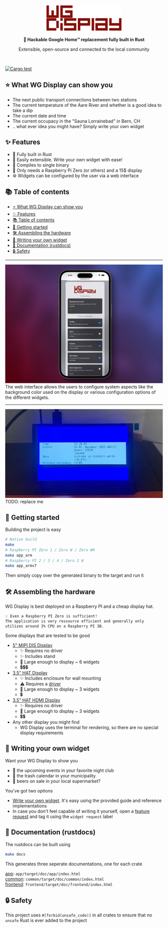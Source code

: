 <div align="center">
    <br>
    <img src="docs/images/logo.png" style="height: 80px">
    <br>
    <br>
    <strong>
        🦀 Hackable Google Home™ replacement fully built in Rust
    </strong>
    <p>Extensible, open-source and connected to the local community</p>
    <br/>
</div>

[![Cargo test](https://github.com/eliabieri/wg_display/actions/workflows/cargo_test.yml/badge.svg)](https://github.com/eliabieri/wg_display/actions/workflows/cargo_test.yml)

## ⭐️ What WG Display can show you

- The next public transport connections between two stations
- The current temperature of the Aare River and whether is a good idea to take a dip
- The current date and time
- The current occupacy in the "Sauna Lorrainebad" in Bern, CH
- .. what ever idea you might have? Simply write your own widget

## ✨ Features

- 🦀 Fully built in Rust
- 🔧 Easily extensible. Write your own widget with ease!
- 🚀 Compiles to single binary
- 🤑 Only needs a Raspberry Pi Zero (or others) and a 15$ display
- ⚙️ Widgets can be configured by the user via a web interface

## 📚 Table of contents

- [⭐️ What WG Display can show you](#️-what-wg-display-can-show-you)
- [✨ Features](#-features)
- [📚 Table of contents](#-table-of-contents)
- [🚀 Getting started](#-getting-started)
- [🛠️ Assembling the hardware](#️-assembling-the-hardware)
- [👏 Writing your own widget](#-writing-your-own-widget)
- [📖 Documentation (rustdocs)](#-documentation-rustdocs)
- [🔒 Safety](#-safety)

---

![Configuration dashboard](docs/images/dashboard.jpeg)
The web interface allows the users to configure system aspects like the background color used on the display or various configuration options of the different widgets.

---

![WG Display image front](docs/images/wg_display.jpg)
TODO: replace me

## 🚀 Getting started

Building the project is easy

```bash
# Native build
make
# Raspberry PI Zero 1 / Zero W / Zero WH
make app_arm
# Raspberry PI 2 / 3 / 4 / Zero 2 W
make app_armv7
```

Then simply copy over the generated binary to the target and run it

## 🛠️ Assembling the hardware

WG Display is best deployed on a Raspberry PI and a cheap display hat.

```
💡 Even a Raspberry PI Zero is sufficient! 
The application is very ressource efficient and generally only utilizes around 3% CPU on a Raspberry PI 3B.
```

Some displays that are tested to be good

- [5" MIPI DIS Display](https://t.ly/fWl3)
  - ✨ Requires no driver
  - ✨ Includes stand
  - 📐 Large enough to display ~ 6 widgets
  - 💲💲💲
- [3.5" HAT Display](https://t.ly/DfWJ)
  - ✨ Includes enclosure for wall mounting
  - ⚠️ Requires a [driver](https://github.com/goodtft/LCD-show/blob/master/MHS35-show)
  - 📐 Large enough to display ~ 3 widgets
  - 💲
- [3.5" HAT HDMI Display](https://t.ly/l2Rd)
  - ✨ Requires no driver
  - 📐 Large enough to display ~ 3 widgets
  - 💲💲
- Any other display you might find
  - WG Display uses the terminal for rendering, so there are no special display requirements

## 👏 Writing your own widget

Want your WG Display to show you

- 🥳 the upcoming events in your favorite night club
- 🚮 the trash calendar in your municipality
- 🍺 beers on sale in your local supermarket?  

You've got two options

- [Write your own widget](docs/write_new_widget.md). It's easy using the provided guide and reference implementations
- In case you don't feel capable of writing it yourself, open a [feature request](https://github.com/eliabieri/wg_display/issues/new) and tag it using the `widget request` label

## 📖 Documentation (rustdocs)

The rustdocs can be built using

```bash
make docs
```

This generates three seperate documentations, one for each crate

[app](app/target/doc/wg_display/index.html): ```app/target/doc/app/index.html```  
[common](common/target/doc/common/index.html): ```common/target/doc/common/index.html```  
[frontend](frontend/target/doc/frontend/index.html): ```frontend/target/doc/frontend/index.html```

## 🔒 Safety

This project uses `#[forbid(unsafe_code)]` in all crates to ensure that no `unsafe` Rust is ever added to the project
